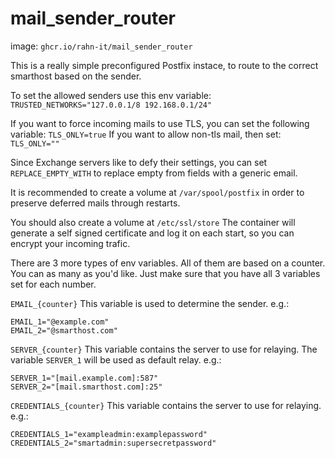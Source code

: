 # mail_sender_router

image: ``ghcr.io/rahn-it/mail_sender_router``

This is a really simple preconfigured Postfix instace, to route to the correct smarthost based on the sender.

To set the allowed senders use this env variable:
``TRUSTED_NETWORKS="127.0.0.1/8 192.168.0.1/24"``

If you want to force incoming mails to use TLS, you can set the following variable:
``TLS_ONLY=true``
If you want to allow non-tls mail, then set:
``TLS_ONLY=""``

Since Exchange servers like to defy their settings, you can set ``REPLACE_EMPTY_WITH`` to replace empty from fields with a generic email.

It is recommended to create a volume at ``/var/spool/postfix`` in order to preserve deferred mails through restarts.

You should also create a volume at ``/etc/ssl/store``
The container will generate a self signed certificate and log it on each start, so you can encrypt your incoming trafic.

There are 3 more types of env variables. All of them are based on a counter. You can as many as you'd like.
Just make sure that you have all 3 variables set for each number.


``EMAIL_{counter}``
This variable is used to determine the sender.
e.g.:
```
EMAIL_1="@example.com"
EMAIL_2="@smarthost.com"
```


``SERVER_{counter}``
This variable contains the server to use for relaying.
The variable ``SERVER_1`` will be used as default relay.
e.g.:
```
SERVER_1="[mail.example.com]:587"
SERVER_2="[mail.smarthost.com]:25"
```


``CREDENTIALS_{counter}``
This variable contains the server to use for relaying.
e.g.:
```
CREDENTIALS_1="exampleadmin:examplepassword"
CREDENTIALS_2="smartadmin:supersecretpassword"
```
